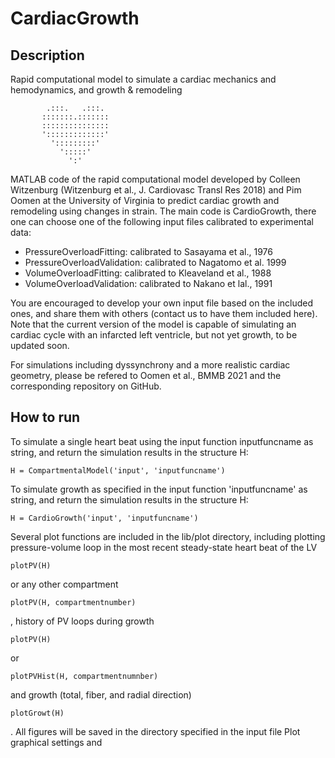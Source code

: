 # CardiacGrowth

## Description
Rapid computational model to simulate a cardiac mechanics and hemodynamics, and growth & remodeling

            
            .:::.   .:::.
           :::::::.:::::::
           :::::::::::::::
           ':::::::::::::'
             ':::::::::'
               ':::::'              
                 ':'

MATLAB code of the rapid computational model developed by Colleen Witzenburg (Witzenburg et al., J. Cardiovasc Transl Res 2018) and Pim Oomen at the University of Virginia to predict cardiac growth and remodeling using changes in strain. The main code is CardioGrowth, there one can choose one of the following input files calibrated to experimental data:

- PressureOverloadFitting: calibrated to Sasayama et al., 1976
- PressureOverloadValidation: calibrated to Nagatomo et al. 1999
- VolumeOverloadFitting: calibrated to Kleaveland et al., 1988
- VolumeOverloadValidation: calibrated to Nakano et lal., 1991

You are encouraged to develop your own input file based on the included ones, and share them with others (contact us to have them included here). Note that the current version of the model is capable of simulating an cardiac cycle with an infarcted left ventricle, but not yet growth, to be updated soon.

For simulations including dyssynchrony and a more realistic cardiac geometry, please be refered to Oomen et al., BMMB 2021 and the corresponding repository on GitHub.

## How to run
To simulate a single heart beat using the input function inputfuncname as string, and return the simulation results in the structure H:
```
H = CompartmentalModel('input', 'inputfuncname') 
```

To simulate growth as specified in the input function 'inputfuncname' as string, and return the simulation results in the structure H:
```
H = CardioGrowth('input', 'inputfuncname') 
```

Several plot functions are included in the lib/plot directory, including plotting pressure-volume loop in the most recent steady-state heart beat of the LV
```
plotPV(H)
```
or any other compartment
```
plotPV(H, compartmentnumber)
```
, history of PV loops during growth 
```
plotPV(H)
```
or
```
plotPVHist(H, compartmentnumnber)
```
and growth (total, fiber, and radial direction)
```
plotGrowt(H)
```
. All figures will be saved in the directory specified in the input file Plot graphical settings and 